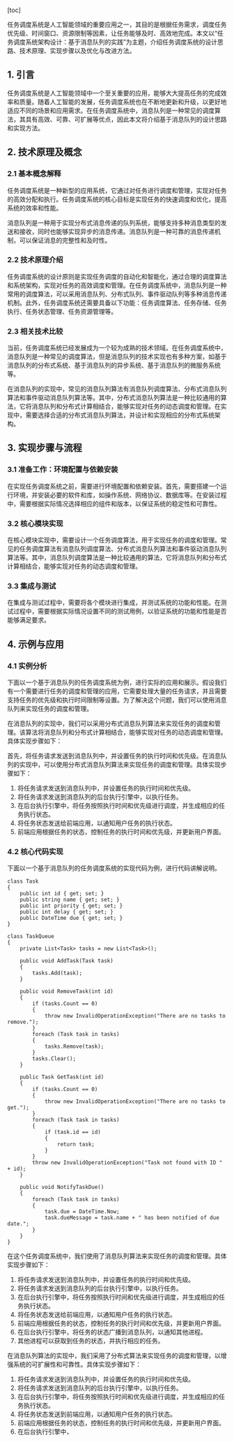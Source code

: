 
[toc]                    
                
                
任务调度系统是人工智能领域的重要应用之一，其目的是根据任务需求，调度任务优先级、时间窗口、资源限制等因素，让任务能够及时、高效地完成。本文以“任务调度系统架构设计：基于消息队列的实践”为主题，介绍任务调度系统的设计思路、技术原理、实现步骤以及优化与改进方法。

## 1. 引言

任务调度系统是人工智能领域中一个至关重要的应用，能够大大提高任务的完成效率和质量。随着人工智能的发展，任务调度系统也在不断地更新和升级，以更好地适应不同的场景和应用需求。在任务调度系统中，消息队列是一种常见的调度算法，其具有高效、可靠、可扩展等优点，因此本文将介绍基于消息队列的设计思路和实现方法。

## 2. 技术原理及概念

### 2.1 基本概念解释

任务调度系统是一种新型的应用系统，它通过对任务进行调度和管理，实现对任务的高效分配和执行。任务调度系统的核心目标是实现任务的快速调度和优化，提高系统的效率和性能。

消息队列是一种用于实现分布式消息传递的队列系统，能够支持多种消息类型的发送和接收，同时也能够实现异步的消息传递。消息队列是一种可靠的消息传递机制，可以保证消息的完整性和及时性。

### 2.2 技术原理介绍

任务调度系统的设计原则是实现任务调度的自动化和智能化，通过合理的调度算法和系统架构，实现对任务的高效调度和管理。在任务调度系统中，消息队列是一种常用的调度算法，可以采用消息队列、分布式队列、事件驱动队列等多种消息传递机制。此外，任务调度系统还需要具备以下功能：任务调度算法、任务存储、任务执行、任务状态管理、任务资源管理等。

### 2.3 相关技术比较

当前，任务调度系统已经发展成为一个较为成熟的技术领域。在任务调度系统中，消息队列是一种常见的调度算法，但是消息队列的技术实现也有多种方案，如基于消息队列的分布式系统、基于消息队列的异步系统、基于消息队列的微服务系统等。

在消息队列的实现中，常见的消息队列算法有消息队列调度算法、分布式消息队列算法和事件驱动消息队列算法等。其中，分布式消息队列算法是一种比较通用的算法，它将消息队列和分布式计算相结合，能够实现对任务的动态调度和管理。在实现中，需要选择合适的分布式消息队列算法，并设计和实现相应的分布式系统架构。

## 3. 实现步骤与流程

### 3.1 准备工作：环境配置与依赖安装

在实现任务调度系统之前，需要进行环境配置和依赖安装。首先，需要搭建一个运行环境，并安装必要的软件和库，如操作系统、网络协议、数据库等。在安装过程中，需要根据实际情况选择相应的组件和版本，以保证系统的稳定性和可靠性。

### 3.2 核心模块实现

在核心模块实现中，需要设计一个任务调度算法，用于实现任务的调度和管理。常见的任务调度算法有消息队列调度算法、分布式消息队列算法和事件驱动消息队列算法等。其中，消息队列调度算法是一种比较通用的算法，它将消息队列和分布式计算相结合，能够实现对任务的动态调度和管理。

### 3.3 集成与测试

在集成与测试过程中，需要将各个模块进行集成，并测试系统的功能和性能。在测试过程中，需要根据实际情况设置不同的测试用例，以验证系统的功能和性能是否能够满足要求。

## 4. 示例与应用

### 4.1 实例分析

下面以一个基于消息队列的任务调度系统为例，进行实际的应用和展示。假设我们有一个需要进行任务的调度和管理的应用，它需要处理大量的任务请求，并且需要支持任务的优先级和执行时间限制等设置。为了解决这个问题，我们可以使用消息队列来实现任务的调度和管理。

在消息队列的实现中，我们可以采用分布式消息队列算法来实现任务的调度和管理。该算法将消息队列和分布式计算相结合，能够实现对任务的动态调度和管理。具体实现步骤如下：

首先，将任务请求发送到消息队列中，并设置任务的执行时间和优先级。在消息队列的实现中，可以使用分布式消息队列算法来实现任务的调度和管理。具体实现步骤如下：

1. 将任务请求发送到消息队列中，并设置任务的执行时间和优先级。
2. 将任务请求发送到消息队列的后台执行引擎中，以执行任务。
3. 在后台执行引擎中，将任务按照执行时间和优先级进行调度，并生成相应的任务执行状态。
4. 将任务状态发送给前端应用，以通知用户任务的执行状态。
5. 前端应用根据任务的状态，控制任务的执行时间和优先级，并更新用户界面。

### 4.2 核心代码实现

下面以一个基于消息队列的任务调度系统的实现代码为例，进行代码讲解说明。

```
class Task
{
    public int id { get; set; }
    public string name { get; set; }
    public int priority { get; set; }
    public int delay { get; set; }
    public DateTime due { get; set; }
}

class TaskQueue
{
    private List<Task> tasks = new List<Task>();

    public void AddTask(Task task)
    {
        tasks.Add(task);
    }

    public void RemoveTask(int id)
    {
        if (tasks.Count == 0)
        {
            throw new InvalidOperationException("There are no tasks to remove.");
        }
        foreach (Task task in tasks)
        {
            tasks.Remove(task);
        }
        tasks.Clear();
    }

    public Task GetTask(int id)
    {
        if (tasks.Count == 0)
        {
            throw new InvalidOperationException("There are no tasks to get.");
        }
        foreach (Task task in tasks)
        {
            if (task.id == id)
            {
                return task;
            }
        }
        throw new InvalidOperationException("Task not found with ID " + id);
    }

    public void NotifyTaskDue()
    {
        foreach (Task task in tasks)
        {
            task.due = DateTime.Now;
            task.dueMessage = task.name + " has been notified of due date.";
        }
    }
}
```

在这个任务调度系统中，我们使用了消息队列算法来实现任务的调度和管理。具体实现步骤如下：

1. 将任务请求发送到消息队列中，并设置任务的执行时间和优先级。
2. 将任务请求发送到消息队列的后台执行引擎中，以执行任务。
3. 在后台执行引擎中，将任务按照执行时间和优先级进行调度，并生成相应的任务执行状态。
4. 将任务状态发送给前端应用，以通知用户任务的执行状态。
5. 前端应用根据任务的状态，控制任务的执行时间和优先级，并更新用户界面。
6. 在后台执行引擎中，将任务的状态广播到消息队列，以通知其他进程。
7. 其他进程可以获取到任务的状态，并执行相应的任务。

在消息队列算法的实现中，我们采用了分布式算法来实现任务的调度和管理，以增强系统的可扩展性和可靠性。具体实现步骤如下：

1. 将任务请求发送到消息队列中，并设置任务的执行时间和优先级。
2. 将任务请求发送到消息队列的后台执行引擎中，以执行任务。
3. 在后台执行引擎中，将任务按照执行时间和优先级进行调度，并生成相应的任务执行状态。
4. 将任务状态发送到前端应用，以通知用户任务的执行状态。
5. 前端应用根据任务的状态，控制任务的执行时间和优先级，并更新用户界面。
6. 在后台执行引擎中，

